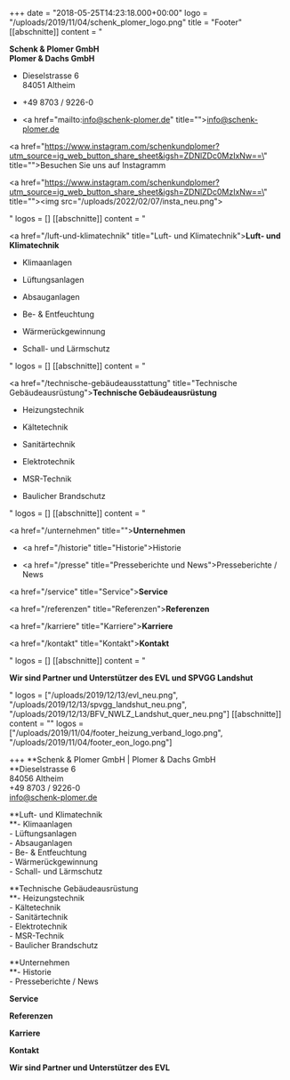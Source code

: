 +++
date = "2018-05-25T14:23:18.000+00:00"
logo = "/uploads/2019/11/04/schenk_plomer_logo.png"
title = "Footer"
[[abschnitte]]
content = "<p><strong>Schenk &amp; Plomer GmbH<br>Plomer &amp; Dachs GmbH</strong></p><ul><li><p>Dieselstrasse 6<br>84051 Altheim</p></li><li><p>+49 8703 / 9226-0</p></li><li><p><a href=\"mailto:info@schenk-plomer.de\" title=\"\">info@schenk-plomer.de</a></p></li></ul><p><a href=\"https://www.instagram.com/schenkundplomer?utm_source=ig_web_button_share_sheet&igsh=ZDNlZDc0MzIxNw==\" title=\"\">Besuchen Sie uns auf Instagramm</a></p><p><a href=\"https://www.instagram.com/schenkundplomer?utm_source=ig_web_button_share_sheet&igsh=ZDNlZDc0MzIxNw==\" title=\"\"><img src=\"/uploads/2022/02/07/insta_neu.png\"></a></p>"
logos = []
[[abschnitte]]
content = "<p><a href=\"/luft-und-klimatechnik\" title=\"Luft- und Klimatechnik\"><strong>Luft- und Klimatechnik</strong></a></p><ul><li><p>Klimaanlagen</p></li><li><p>Lüftungsanlagen</p></li><li><p>Absauganlagen</p></li><li><p>Be- &amp; Entfeuchtung</p></li><li><p>Wärmerückgewinnung</p></li><li><p>Schall- und Lärmschutz</p></li></ul>"
logos = []
[[abschnitte]]
content = "<p><a href=\"/technische-gebäudeausstattung\" title=\"Technische Gebäudeausrüstung\"><strong>Technische Gebäudeausrüstung</strong></a></p><ul><li><p>Heizungstechnik</p></li><li><p>Kältetechnik</p></li><li><p>Sanitärtechnik</p></li><li><p>Elektrotechnik</p></li><li><p>MSR-Technik</p></li><li><p>Baulicher Brandschutz</p></li></ul>"
logos = []
[[abschnitte]]
content = "<p><a href=\"/unternehmen\" title=\"\"><strong>Unternehmen</strong></a></p><ul><li><p><a href=\"/historie\" title=\"Historie\">Historie</a></p></li><li><p><a href=\"/presse\" title=\"Presseberichte und News\">Presseberichte / News</a></p></li></ul><p><a href=\"/service\" title=\"Service\"><strong>Service</strong></a></p><p><a href=\"/referenzen\" title=\"Referenzen\"><strong>Referenzen</strong></a></p><p><a href=\"/karriere\" title=\"Karriere\"><strong>Karriere</strong></a></p><p><a href=\"/kontakt\" title=\"Kontakt\"><strong>Kontakt</strong></a></p>"
logos = []
[[abschnitte]]
content = "<p><strong>Wir sind Partner und Unterstützer des EVL und SPVGG Landshut</strong></p>"
logos = ["/uploads/2019/12/13/evl_neu.png", "/uploads/2019/12/13/spvgg_landshut_neu.png", "/uploads/2019/12/13/BFV_NWLZ_Landshut_quer_neu.png"]
[[abschnitte]]
content = ""
logos = ["/uploads/2019/11/04/footer_heizung_verband_logo.png", "/uploads/2019/11/04/footer_eon_logo.png"]

+++
**Schenk & Plomer GmbH | Plomer & Dachs GmbH  
**Dieselstrasse 6  
84056 Altheim  
\+49 8703 / 9226-0  
info@schenk-plomer.de

**Luft- und Klimatechnik  
**- Klimaanlagen  
\- Lüftungsanlagen  
\- Absauganlagen  
\- Be- & Entfeuchtung  
\- Wärmerückgewinnung  
\- Schall- und Lärmschutz

**Technische Gebäudeausrüstung  
**- Heizungstechnik  
\- Kältetechnik  
\- Sanitärtechnik  
\- Elektrotechnik  
\- MSR-Technik  
\- Baulicher Brandschutz

**Unternehmen  
**- Historie  
\- Presseberichte / News

**Service**

**Referenzen**

**Karriere**

**Kontakt**

**Wir sind Partner und Unterstützer des EVL**